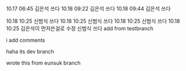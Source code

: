 10.17 06:45 김은석 쓰다
10.18 09:22 김은석 쓰다
10.18 09:44 김은석 쓰다

10.18 10:25 신범식 쓰다
10.18 10:25 신범식 쓰다
10.18 10:25 신범식 쓰다
10.18 10:25 김은석이 먼저쓴걸로 수정  신범식 쓰다
add from testbranch

i add comments

haha its dev branch

wrote this from eunsuk branch

